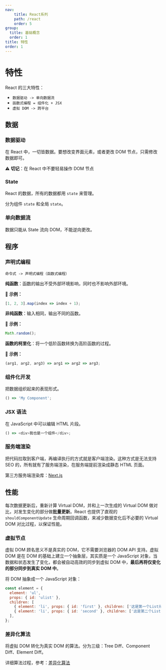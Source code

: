 ```yaml
---
nav:
    title: React系列
    path: /react
    order: 5
group:
  title: 基础概念
  order: 1
title: 特性
order: 1
---
```


# 特性

React 的三大特性：

- `数据驱动 -> 单向数据流`
- `函数式编程 = 组件化 + JSX`
- `虚拟 DOM -> 跨平台`

## 数据

### 数据驱动

在 React 中，一切皆数据。要想改变界面元素，或者更改 DOM 节点，只需修改数据即可。

⚠️ **切记**：在 React 中不要轻易操作 DOM 节点

### State

React 的数据，所有的数据都用 `state` 来管理。

分为组件 `state` 和全局 `state`。

### 单向数据流

数据只能从 State 流向 DOM，不能逆向更改。

## 程序

### 声明式编程

`命令式 -> 声明式编程（函数式编程）`

**纯函数**：函数的输出不受外部环境影响，同时也不影响外部环境。

🌰 **示例：**

```js
[1, 2, 3].map(index => index + 1);
```

**非纯函数**：输入相同，输出不同的函数。

🌰 **示例：**

```js
Math.random();
```

**函数的柯里化**：将一个低阶函数转换为高阶函数的过程。

🌰 **示例：**

```js
(arg1, arg2, arg3) => arg1 => arg2 => arg3;
```

### 组件化开发

把数据组织起来的表现形式。

```js
() => 'My Component';
```

### JSX 语法

在 JavaScript 中可以编辑 HTML 片段。

```js
() => <div>我也是一个组件</div>;
```

### 服务端渲染

把代码拉取到客户端，再编译执行的方式就是客户端渲染。这种方式是无法支持 SEO 的，所有就有了服务端渲染，在服务端提前渲染成静态 HTML 页面。

第三方服务端渲染库：[Next.js](https://nextjs.org/docs)

## 性能

每次数据更新后，重新计算 Virtual DOM，并和上一次生成的 Virtual DOM 做对比，对发生变化的部分做**批量更新**。React 也提供了直观的 `shouldComponentUpdate` 生命周期回调函数，来减少数据变化后不必要的 Virtual DOM 对比过程，以保证性能。

### 虚拟节点

虚拟 DOM 顾名思义不是真实的 DOM，它不需要浏览器的 DOM API 支持。虚拟 DOM 是在 DOM 的基础上建立一个抽象层，其实质是一个 JavaScript 对象，当数据和状态发生了变化，都会被自动高效的同步到虚拟 DOM 中，**最后再将仅变化的部分同步到真实 DOM 中**。

将 DOM 抽象成一个 JavaScript 对象：

```js
const element = {
  element: 'ul',
  props: { id: 'ulist' },
  children: [
    { element: 'li', props: { id: 'first' }, children: ['这是第一个List元素'] },
    { element: 'li', props: { id: 'second' }, children: ['这是第二个List元素'] },
  ],
};
```

### 差异化算法

将虚拟 DOM 转化为真实 DOM 的算法。分为三级：Tree Diff、Component Diff、Element Diff。

详细算法过程，参考：[差异化算法](../core/diffing-algorithm)
